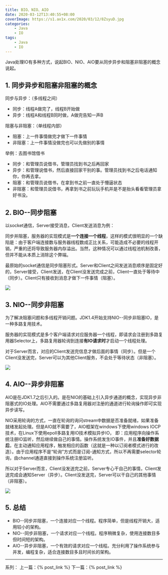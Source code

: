 ```yaml
---
title: BIO、NIO、AIO
date: 2020-03-12T13:40:55+08:00
coverImage: https://s1.ax1x.com/2020/03/12/8ZsyuD.jpg
categories: 
    - Java
    - IO
tags: 
    - Java
    - IO
---
```

<!-- toc -->
Java处理IO有多种方式，说起BIO、NIO、AIO要从同步异步和阻塞非阻塞的概念说起。

<!-- more -->

## 1. 同步异步和阻塞非阻塞的概念

同步与异步：（多线程之间）
- 同步：线程A做完了，线程B开始做
- 异步：线程A和线程B同时做，A做完告知一声B

阻塞与非阻塞：（单线程内部）
- 阻塞：上一件事情做完才做下一件事情
- 非阻塞：上一件事情没做完也可以先做别的事情

举例：去图书馆借书
- 同步：和管理员说借书，管理员找到书之后再回家
- 异步：和管理说借书，然后直接回家干别的事。管理员找到书之后电话通知你，你再去拿。
- 阻塞：和管理员说借书，在拿到书之前一直处于懵逼状态
- 非阻塞：和管理员说借书，再拿到书之前玩玩手机并是不是抬头看看管理员拿好书没。

## 2. BIO--同步阻塞

以socket通信，Server接受消息，Client发送消息为例：

同步并阻塞，服务器的实现模式是**一个连接一个线程**，这样的模式很明显的一个缺陷是：由于客户端连接数与服务器线程数成正比关系，可能造成不必要的线程开销，严重的还将导致服务器内存溢出。当然，这种情况可以通过线程池机制改善，但并不能从本质上消除这个弊端。

最原始的socket通信是同步阻塞形式。Server和Client之间发送消息顺序是固定好的，Server接受，Client发送，在Client没发送完成之前，Client一直处于等待中（同步）。Client只有接收到消息才做下一件事情（阻塞）。


![](/img/Java/BIO%E3%80%81NIO%E3%80%81AIO/BIO.png)

## 3. NIO--同步非阻塞

为了解决阻塞问题和多线程开销问题。JDK1.4开始支持NIO--同步非阻塞IO，是一种多路复用技术。

服务器的实现模式是多个客户端请求对应服务器一个线程，即请求会注册到多路复用器Selector上，多路复用器轮询到连接**有IO请求时**才启动一个线程处理。

对于Server而言，对应的Client发送完信息才做后面的事情（同步）。但是一个Client没发送完，Server可以为其他Client服务，不会处于等待状态（非阻塞）。

![](/img/Java/BIO%E3%80%81NIO%E3%80%81AIO/NIO.png)

## 4. AIO--异步非阻塞

AIO是在JDK1.7之后引入的。是在NIO的基础上引入异步通道的概念，实现异步非阻塞式的IO处理。AIO不需要通过多路复用器对注册的通道进行轮询操作即可实现异步读写。

NIO采用轮询的方式，一直在轮询的询问stream中数据是否准备就绪，如果准备就绪发起处理。但是AIO就不需要了，AIO框架在windows下使用windows IOCP技术，在Linux下使用epoll多路复用IO技术模拟异步IO， 即：应用程序向操作系统注册IO监听，然后继续做自己的事情。操作系统发生IO事件，并且**准备好数据后**，在主动通知应用程序，触发相应的函数（这就是一种以订阅者模式进行的改造）。由于应用程序不是“轮询”方式而是订阅-通知方式，所以不再需要selector轮询，由channel通道直接到操作系统注册监听。

所以对于Server而言，Client没发送完之前，Server专心干自己的事情，Client发送完成会通知Server（异步）。Client没发送完，Server可以干自己的其他事情（非阻塞）。

![](/img/Java/BIO%E3%80%81NIO%E3%80%81AIO/AIO.png)

## 5. 总结

- BIO--同步并阻塞，一个连接对应一个线程。程序简单，但是线程开销大，适用较小的架构。
- NIO--同步非阻塞，一个请求对应一个线程。程序稍微复杂，使用连接数目多但时间短的架构。
- AIO--异步非阻塞，一个有效的请求对应一个线程。充分利用了操作系统参与并发，编程复杂，适合连接数目多且时间长的架构。


---

系列：
上一篇：{% post_link  %}
下一篇：{% post_link  %}
